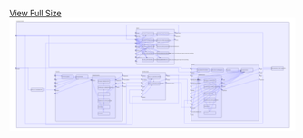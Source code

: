 [View Full Size](https://raw.githubusercontent.com/mingfang/terraform-k8s-modules/master/examples/orientdb/diagram.svg?sanitize=true)<img src="diagram.svg"/>
